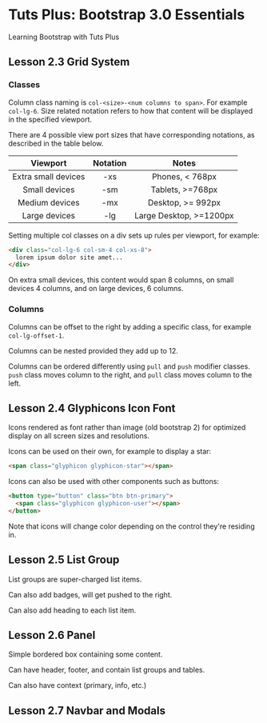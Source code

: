 # Tuts Plus: Bootstrap 3.0 Essentials

Learning Bootstrap with Tuts Plus

## Lesson 2.3 Grid System

### Classes

Column class naming is `col-<size>-<num columns to span>`. For example `col-lg-6`.
Size related notation refers to how that content will be displayed in the specified viewport.

There are 4 possible view port sizes that have corresponding notations, as described in the table below.

| Viewport             | Notation  | Notes                              |
|:-:                   |:-:        |:-:                                 |
|  Extra small devices | -xs       | Phones, < 768px                    |
|  Small devices       | -sm       | Tablets, >=768px                   |
|  Medium devices      | -mx       | Desktop, >= 992px                  |
|   Large devices      | -lg       | Large Desktop, >=1200px            |

Setting multiple col classes on a div sets up rules per viewport, for example:

  ```html
  <div class="col-lg-6 col-sm-4 col-xs-8">
    lorem ipsum dolor site amet...
  </div>
  ```

On extra small devices, this content would span 8 columns, on small devices 4 columns, and on large devices, 6 columns.

### Columns

Columns can be offset to the right by adding a specific class, for example `col-lg-offset-1`.

Columns can be nested provided they add up to 12.

Columns can be ordered differently using `pull` and `push` modifier classes.
`push` class moves column to the right, and `pull` class moves column to the left.

## Lesson 2.4 Glyphicons Icon Font

Icons rendered as font rather than image (old bootstrap 2) for optimized display on all screen sizes and resolutions.

Icons can be used on their own, for example to display a star:

  ```html
  <span class="glyphicon glyphicon-star"></span>
  ```

Icons can also be used with other components such as buttons:

  ```html
  <button type="button" class="btn btn-primary">
    <span class="glyphicon glyphicon-user"></span>
  </button>
  ```

Note that icons will change color depending on the control they're residing in.

## Lesson 2.5 List Group

List groups are super-charged list items.

Can also add badges, will get pushed to the right.

Can also add heading to each list item.

## Lesson 2.6 Panel

Simple bordered box containing some content.

Can have header, footer, and contain list groups and tables.

Can also have context (primary, info, etc.)

## Lesson 2.7 Navbar and Modals
